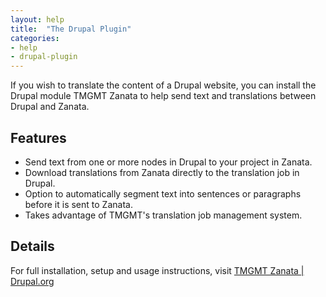 ```yaml
---
layout: help
title:  "The Drupal Plugin"
categories:
- help
- drupal-plugin
---
```


If you wish to translate the content of a Drupal website, you can install the Drupal module TMGMT Zanata to help send text and translations between Drupal and Zanata.

## Features

 - Send text from one or more nodes in Drupal to your project in Zanata.
 - Download translations from Zanata directly to the translation job in Drupal.
 - Option to automatically segment text into sentences or paragraphs before it is sent to Zanata.
 - Takes advantage of TMGMT's translation job management system.

## Details

For full installation, setup and usage instructions, visit [TMGMT Zanata | Drupal.org](https://www.drupal.org/project/tmgmt_zanata)
